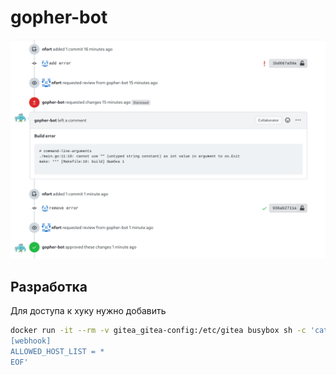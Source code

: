 # gopher-bot

![alt text](https://github.com/nfort/gopher-bot/blob/main/screenshot.png?raw=true)

## Разработка

Для доступа к хуку нужно добавить

```bash
docker run -it --rm -v gitea_gitea-config:/etc/gitea busybox sh -c 'cat << EOF >> /etc/gitea/app.ini
[webhook]
ALLOWED_HOST_LIST = *
EOF'
```
